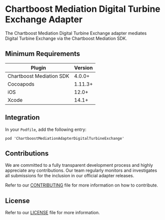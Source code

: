 # Chartboost Mediation Digital Turbine Exchange Adapter

The Chartboost Mediation Digital Turbine Exchange adapter mediates Digital Turbine Exchange via the Chartboost Mediation SDK.

## Minimum Requirements

| Plugin | Version |
| ------ | ------ |
| Chartboost Mediation SDK | 4.0.0+ |
| Cocoapods | 1.11.3+ |
| iOS | 12.0+ |
| Xcode | 14.1+ |

## Integration

In your `Podfile`, add the following entry:
```
pod 'ChartboostMediationAdapterDigitalTurbineExchange'
```

## Contributions

We are committed to a fully transparent development process and highly appreciate any contributions. Our team regularly monitors and investigates all submissions for the inclusion in our official adapter releases.

Refer to our [CONTRIBUTING](https://github.com/ChartBoost/chartboost-mediation-ios-adapter-digital-turbine-exchange/blob/main/CONTRIBUTING.md) file for more information on how to contribute.

## License

Refer to our [LICENSE](https://github.com/ChartBoost/chartboost-mediation-ios-adapter-digital-turbine-exchange/blob/main/LICENSE.md) file for more information.
